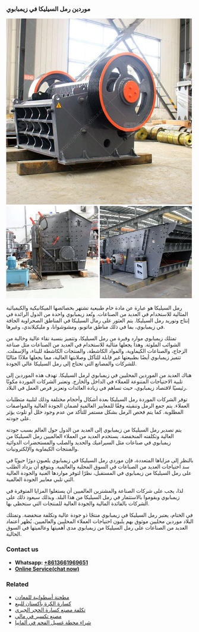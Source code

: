 <h3>موردين رمل السيليكا في زيمبابوي</h3><img src='1701854368.jpg' alt=''><p>رمل السيليكا هو عبارة عن مادة خام طبيعية تشتهر بخصائصها الميكانيكية والكيميائية المثالية للاستخدام في العديد من الصناعات. وتُعد زيمبابوي واحدة من الدول الرائدة في إنتاج وتوريد رمل السيليكا. يتم العثور على رمال السيليكا في المناطق الصحراوية الجافة في زيمبابوي، بما في ذلك مناطق ماتوبو، ومشوشوانا، و مليكيلاندي، وغيرها.</p><p>تمتلك زيمبابوي موارد وفيرة من رمل السيليكا، وتتميز بنسبة نقاء عالية وخالية من الشوائب الملوثة. وهذا يجعلها مثالية للاستخدام في العديد من الصناعات مثل صناعة الزجاج، والصناعات الكيماوية، والمواد الكاشطة، والمنتجات الكاشطة للبناء، والإسفلت. تتميز زيمبابوي أيضًا بطبيعتها غير قابلة للتآكل وصلابتها العالية، مما يجعلها ملاذًا مثاليًا للشركات والمصانع التي تحتاج إلى رمل السيليكا عالي الجودة.</p><p>هناك العديد من الموردين المحليين في زيمبابوي لرمل السيليكا. تهدف هذه الموردين إلى تلبية الاحتياجات المتنوعة للعملاء في الداخل والخارج. وتعتبر الشركات الموردة مكونًا رئيسيًا لاقتصاد زيمبابوي، حيث تساهم في زيادة العائدات وتعزيز فرص العمل في البلاد.</p><p>توفر الشركات الموردة رمل السيليكا بعدة أشكال وأحجام مختلفة وذلك لتلبية متطلبات العملاء. يتم جمع الرمل وتنقيته وفقًا للمعايير العالمية لضمان الجودة العالية والمواصفات المطلوبة. كما يتم فحص الرمل بشكل مستمر للتأكد من عدم وجود خلل أو تلوث يؤثر على جودته.</p><p>يتم تصدير رمل السيليكا من زيمبابوي إلى العديد من الدول حول العالم بسبب جودته العالية وتكلفته المنخفضة. يستخدم العديد من العملاء العالميين رمل السيليكا من زيمبابوي في صناعات مثل السيراميك والحديد والصلب والمستحضرات الدوائية والمنتجات الكيماوية والإلكترونيات.</p><p>بالنظر إلى مزاياها المتعددة، فإن موردي رمل السيليكا في زيمبابوي يلعبون دورًا حيويًا في سد احتياجات العديد من الصناعات في السوق المحلية والعالمية. ويتوقع أن يزداد الطلب على رمل السيليكا من زيمبابوي في المستقبل، نظرًا لتوفر مواردها الغنية والجودة العالية التي تلبي معايير الجودة العالمية.</p><p>لذا، يجب على شركات الصناعة والمشترين العالميين أن يستغلوا المزايا المتوفرة في زيمبابوي ويقوموا بالاستثمار في رمل السيليكا من هذا البلد. وبذلك سيعود ذلك على الشركات بالفائدة المالية والجودة العالية للمنتجات التي ستحظى بها.</p><p>في الختام، يعتبر رمل السيليكا في زيمبابوي منتجًا ذو جودة عالية وتكلفة منخفضة. وتمتلك البلاد موردين محليين موثوق بهم يلبون احتياجات العملاء المحليين والعالميين. يُظهر اعتماد العديد من الصناعات على رمل السيليكا من زيمبابوي مدى أهميتها وعالميتها في السوق الحالية.</p><h3>Contact us</h3><ul><li><strong>Whatsapp:&nbsp;<a href="https://wa.me/8613661969651">+8613661969651</a></strong></li><li><a href="https://swt.shibang-china.com/?git&amp;zhl&amp;موردين رمل السيليكا في زيمبابوي"><strong>Online Service(chat now)</strong></a></li></ul><h3>Related</h3><ul><li><a href='مطحنة أسطوانية للمعادن.md'>مطحنة أسطوانية للمعادن</a></li><li><a href='كسارة الكرة باكستان للبيع.md'>كسارة الكرة باكستان للبيع</a></li><li><a href='تكلفة مصنع كسارة الحجر الجيري.md'>تكلفة مصنع كسارة الحجر الجيري</a></li><li><a href='مصنع تكسير في مالي.md'>مصنع تكسير في مالي</a></li><li><a href='شراء محطة غسيل الفحم في ألمانيا.md'>شراء محطة غسيل الفحم في ألمانيا</a></li></ul>